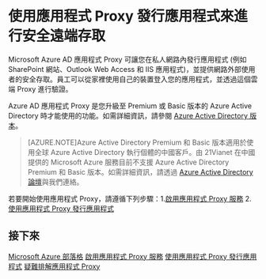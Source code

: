 <properties
	pageTitle="使用應用程式 Proxy 發行應用程式來進行安全遠端存取"
	description="本主題說明在私人網路內發行應用程式 (例如 SharePoint 網站、Outlook Web Access 和 IIS 應用程式)，並提供網路外部使用者的安全存取。"
	services="active-directory"
	documentationCenter=""
	authors="rkarlin"
	manager="stevenpo"
	editor="LisaToft"/>

<tags
	ms.service="active-directory"
	ms.workload="infrastructure-services"
	ms.tgt_pltfrm="na"
	ms.devlang="na"
	ms.topic="article"
	ms.date="08/14/2015" 
	ms.author="rkarlin"/>


# 使用應用程式 Proxy 發行應用程式來進行安全遠端存取

Microsoft Azure AD 應用程式 Proxy 可讓您在私人網路內發行應用程式 (例如 SharePoint 網站、Outlook Web Access 和 IIS 應用程式)，並提供網路外部使用者的安全存取。員工可以從家裡使用自己的裝置登入您的應用程式，並透過這個雲端 Proxy 進行驗證。

Azure AD 應用程式 Proxy 是您升級至 Premium 或 Basic 版本的 Azure Active Directory 時才能使用的功能。如需詳細資訊，請參閱 [Azure Active Directory 版本](active-directory-editions)。

> [AZURE.NOTE]Azure Active Directory Premium 和 Basic 版本適用於使用全球 Azure Active Directory 執行個體的中國客戶。由 21Vianet 在中國提供的 Microsoft Azure 服務目前不支援 Azure Active Directory Premium 和 Basic 版本。如需詳細資訊，請透過 [Azure Active Directory 論壇](http://feedback.azure.com/forums/169401-azure-active-directory)與我們連絡。

若要開始使用應用程式 Proxy，請遵循下列步驟：1.[啟用應用程式 Proxy 服務](https://msdn.microsoft.com/library/azure/dn768214.aspx) 2.[使用應用程式 Proxy 發行應用程式](https://msdn.microsoft.com/library/azure/dn768220.aspx)

## 接下來

[Microsoft Azure 部落格](http://azure.microsoft.com/blog/) [啟用應用程式 Proxy 服務](https://msdn.microsoft.com/library/azure/dn768214.aspx) [使用應用程式 Proxy 發行應用程式](https://msdn.microsoft.com/library/azure/dn768220.aspx) [疑難排解應用程式 Proxy](https://msdn.microsoft.com/library/azure/dn768218.aspx)

<!---HONumber=August15_HO8-->
